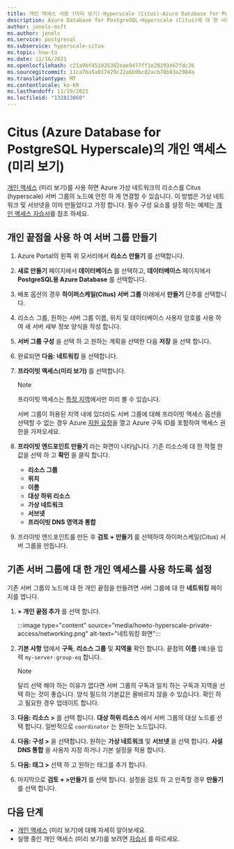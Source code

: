 ```yaml
---
title: 개인 액세스 사용 (미리 보기)-Hyperscale (Citus)-Azure Database for PostgreSQL
description: Azure Database for PostgreSQL-Hyperscale (Citus)에 대 한 서버 그룹에서 개인 링크를 설정 하는 방법
author: jonels-msft
ms.author: jonels
ms.service: postgresql
ms.subservice: hyperscale-citus
ms.topic: how-to
ms.date: 11/16/2021
ms.openlocfilehash: c21a9bf451825382eae9477ff1e28293e67fdc26
ms.sourcegitcommit: 11ca7ba5a017429c22a6b0bc02acb70b83a2984a
ms.translationtype: MT
ms.contentlocale: ko-KR
ms.lasthandoff: 11/19/2021
ms.locfileid: "132813860"
---
```

# <a name="private-access-preview-in-azure-database-for-postgresql-hyperscale-citus"></a>Citus (Azure Database for PostgreSQL Hyperscale)의 개인 액세스 (미리 보기)

[개인 액세스](concepts-hyperscale-private-access.md) (미리 보기)를 사용 하면 Azure 가상 네트워크의 리소스를 Citus (hyperscale) 서버 그룹의 노드에 안전 하 게 연결할 수 있습니다. 이 방법은 가상 네트워크 및 서브넷을 이미 만들었다고 가정 합니다. 필수 구성 요소를 설정 하는 예제는 [개인 액세스 자습서](tutorial-hyperscale-private-access.md)를 참조 하세요.

## <a name="create-a-server-group-with-a-private-endpoint"></a>개인 끝점을 사용 하 여 서버 그룹 만들기

1. Azure Portal의 왼쪽 위 모서리에서 **리소스 만들기** 를 선택합니다.

2. **새로 만들기** 페이지에서 **데이터베이스** 를 선택하고, **데이터베이스** 페이지에서 **PostgreSQL용 Azure Database** 를 선택합니다.

3. 배포 옵션의 경우 **하이퍼스케일(Citus) 서버 그룹** 아래에서 **만들기** 단추를 선택합니다.

4. 리소스 그룹, 원하는 서버 그룹 이름, 위치 및 데이터베이스 사용자 암호를 사용 하 여 새 서버 세부 정보 양식을 작성 합니다.

5. **서버 그룹 구성** 을 선택 하 고 원하는 계획을 선택한 다음 **저장** 을 선택 합니다.

6. 완료되면 **다음: 네트워킹** 을 선택합니다.

7. **프라이빗 액세스(미리 보기)** 를 선택합니다.

    > [!NOTE]
    >
    > 프라이빗 액세스는 [특정 지역](concepts-hyperscale-limits.md#regions)에서만 미리 볼 수 있습니다.
    >
    > 서버 그룹이 허용된 지역 내에 있더라도 서버 그룹에 대해 프라이빗 액세스 옵션을 선택할 수 없는 경우 Azure [지원 요청](https://portal.azure.com/#blade/Microsoft_Azure_Support/HelpAndSupportBlade/newsupportrequest)을 열고 Azure 구독 ID를 포함하여 액세스 권한을 가져오세요.

8. **프라이빗 엔드포인트 만들기** 라는 화면이 나타납니다. 기존 리소스에 대 한 적절 한 값을 선택 하 고 **확인** 을 클릭 합니다.

    - **리소스 그룹**
    - **위치**
    - **이름**
    - **대상 하위 리소스**
    - **가상 네트워크**
    - **서브넷**
    - **프라이빗 DNS 영역과 통합**

9. 프라이빗 엔드포인트를 만든 후 **검토 + 만들기** 를 선택하여 하이퍼스케일(Citus) 서버 그룹을 만듭니다.

## <a name="enable-private-access-on-an-existing-server-group"></a>기존 서버 그룹에 대 한 개인 액세스를 사용 하도록 설정

기존 서버 그룹의 노드에 대 한 개인 끝점을 만들려면 서버 그룹에 대 한 **네트워킹** 페이지를 엽니다.

1. **+ 개인 끝점 추가** 를 선택 합니다.

   :::image type="content" source="media/howto-hyperscale-private-access/networking.png" alt-text="네트워킹 화면":::

2. **기본 사항** 탭에서 **구독**, **리소스 그룹** 및 **지역을** 확인 합니다. 끝점의 **이름** (예:)을 입력 `my-server-group-eq` 합니다.

    > [!NOTE]
    >
    > 달리 선택 해야 하는 이유가 없다면 서버 그룹의 구독과 일치 하는 구독과 지역을 선택 하는 것이 좋습니다.  양식 필드의 기본값은 올바르지 않을 수 있습니다. 확인 하 고 필요한 경우 업데이트 합니다.

3. **다음: 리소스 >** 를 선택 합니다. **대상 하위 리소스** 에서 서버 그룹의 대상 노드를 선택 합니다. 일반적으로 `coordinator` 는 원하는 노드입니다.

4. **다음: 구성 >** 을 선택합니다. 원하는 **가상 네트워크** 및 **서브넷** 을 선택 합니다. **사설 DNS 통합** 을 사용자 지정 하거나 기본 설정을 적용 합니다.

5. **다음: 태그 >** 선택 하 고 원하는 태그를 추가 합니다.

6. 마지막으로 **검토 + >만들기** 를 선택 합니다. 설정을 검토 하 고 만족할 경우 **만들기** 를 선택 합니다.

## <a name="next-steps"></a>다음 단계

* [개인 액세스](concepts-hyperscale-private-access.md) (미리 보기)에 대해 자세히 알아보세요.
* 실행 중인 개인 액세스 (미리 보기)를 보려면 [자습서](tutorial-hyperscale-private-access.md) 를 따르세요.
